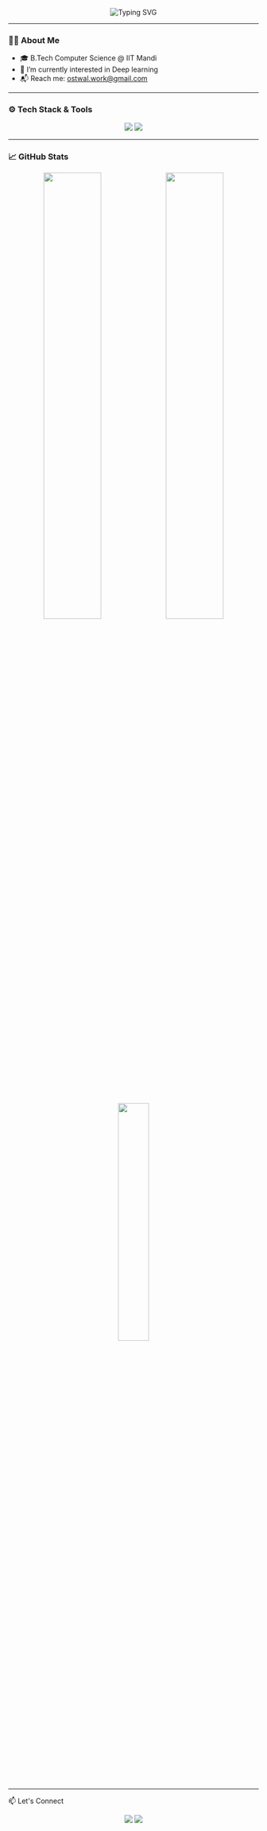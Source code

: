 
<!--
**BhavikOstwal/BhavikOstwal** is a ✨ _special_ ✨ repository because its `README.md` (this file) appears on your GitHub profile.

Here are some ideas to get you started:

- 🔭 I’m currently working on ...
- 🌱 I’m currently learning ...
- 👯 I’m looking to collaborate on ...
- 🤔 I’m looking for help with ...
- 💬 Ask me about ...
- 📫 How to reach me: ...
- 😄 Pronouns: ...
- ⚡ Fun fact: ...
-->

<!-- Banner -->
<p align="center">
  <img src="https://readme-typing-svg.demolab.com?font=Fira+Code&size=24&pause=1000&color=EAF2F8&center=true&vCenter=true&width=800&lines=Hi+%F0%9F%91%8B%2C+I'm+Bhavik+Ostwal.;Just+another+learner+trying+to+build+meaningful+things." alt="Typing SVG" />
</p>

---

### 👨‍💻 About Me

- 🎓 B.Tech Computer Science @ IIT Mandi
- 🌱 I’m currently interested in Deep learning
- 📬 Reach me: [ostwal.work@gmail.com](mailto:ostwal.work@gmail.com)

---

### ⚙️ Tech Stack & Tools

<p align="center">
  <img src="https://skillicons.dev/icons?i=python,cpp,qt,linux,pytorch,opencv,react,nodejs" />
  <img src="https://skillicons.dev/icons?i=docker,js,git,postman" />
</p>

---

### 📈 GitHub Stats

<p align="center">
  <img src="https://github-readme-stats.vercel.app/api?username=bhavikostwal&show_icons=true&rank_icon=github&theme=transparent&count_private=true&hide_border=true" width="48%" />
  <img src="https://github-readme-streak-stats.herokuapp.com?user=bhavikostwal&theme=transparent&hide_border=true" width="48%" />
  <img src="https://github-readme-stats.vercel.app/api/top-langs/?username=bhavikostwal&layout=compact&theme=transparent&hide_border=true&langs_count=8" width="35%" />
</p>

---

<!-- ### 🏆 GitHub Trophies

<p align="center">
  <img src="https://github-profile-trophy.vercel.app/?username=bhavikostwal&theme=onedark&no-frame=true&no-bg=true&margin-w=10" />
</p>

---
-->

📫 Let's Connect
<p align="center"> <a href="mailto:ostwal.work@gmail.com"><img src="https://img.shields.io/badge/Email-D14836?style=flat&logo=gmail&logoColor=white"/></a> <a href="https://linkedin.com/in/bhavikostwal"><img src="https://img.shields.io/badge/LinkedIn-blue?style=flat&logo=linkedin&logoColor=white"/></a> </p>

